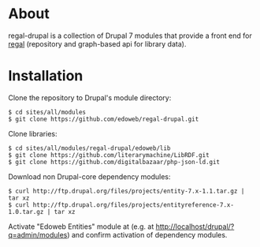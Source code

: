 # About

regal-drupal is a collection of Drupal 7 modules that provide a front
end for [regal](https://github.com/edoweb/regal) (repository and
graph-based api for library data).

# Installation

Clone the repository to Drupal's module directory:

    $ cd sites/all/modules
    $ git clone https://github.com/edoweb/regal-drupal.git

Clone libraries:

    $ cd sites/all/modules/regal-drupal/edoweb/lib
    $ git clone https://github.com/literarymachine/LibRDF.git
    $ git clone https://github.com/digitalbazaar/php-json-ld.git

Download non Drupal-core dependency modules:

    $ curl http://ftp.drupal.org/files/projects/entity-7.x-1.1.tar.gz | tar xz
    $ curl http://ftp.drupal.org/files/projects/entityreference-7.x-1.0.tar.gz | tar xz

Activate "Edoweb Entities" module at (e.g. at
<http://localhost/drupal/?q=admin/modules>) and confirm activation of
dependency modules.
